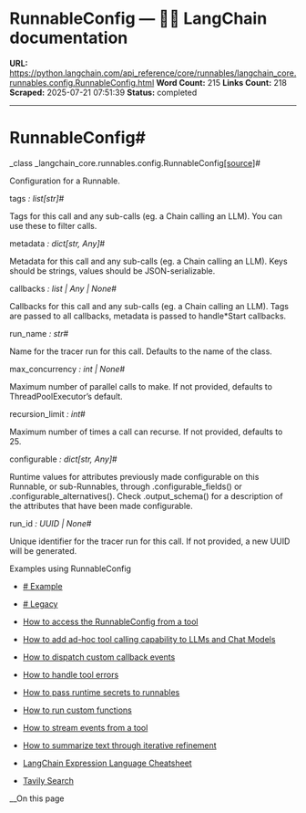 # RunnableConfig — 🦜🔗 LangChain  documentation

**URL:** https://python.langchain.com/api_reference/core/runnables/langchain_core.runnables.config.RunnableConfig.html
**Word Count:** 215
**Links Count:** 218
**Scraped:** 2025-07-21 07:51:39
**Status:** completed

---

# RunnableConfig\#

_class _langchain\_core.runnables.config.RunnableConfig[\[source\]](https://python.langchain.com/api_reference/_modules/langchain_core/runnables/config.html#RunnableConfig)\#     

Configuration for a Runnable.

tags _: list\[str\]_\#     

Tags for this call and any sub-calls \(eg. a Chain calling an LLM\). You can use these to filter calls.

metadata _: dict\[str, Any\]_\#     

Metadata for this call and any sub-calls \(eg. a Chain calling an LLM\). Keys should be strings, values should be JSON-serializable.

callbacks _: list | Any | None_\#     

Callbacks for this call and any sub-calls \(eg. a Chain calling an LLM\). Tags are passed to all callbacks, metadata is passed to handle\*Start callbacks.

run\_name _: str_\#     

Name for the tracer run for this call. Defaults to the name of the class.

max\_concurrency _: int | None_\#     

Maximum number of parallel calls to make. If not provided, defaults to ThreadPoolExecutor’s default.

recursion\_limit _: int_\#     

Maximum number of times a call can recurse. If not provided, defaults to 25.

configurable _: dict\[str, Any\]_\#     

Runtime values for attributes previously made configurable on this Runnable, or sub-Runnables, through .configurable\_fields\(\) or .configurable\_alternatives\(\). Check .output\_schema\(\) for a description of the attributes that have been made configurable.

run\_id _: UUID | None_\#     

Unique identifier for the tracer run for this call. If not provided, a new UUID will be generated.

Examples using RunnableConfig

  * [\# Example](https://python.langchain.com/docs/versions/migrating_chains/refine_docs_chain/)

  * [\# Legacy](https://python.langchain.com/docs/versions/migrating_chains/multi_prompt_chain/)

  * [How to access the RunnableConfig from a tool](https://python.langchain.com/docs/how_to/tool_configure/)

  * [How to add ad-hoc tool calling capability to LLMs and Chat Models](https://python.langchain.com/docs/how_to/tools_prompting/)

  * [How to dispatch custom callback events](https://python.langchain.com/docs/how_to/callbacks_custom_events/)

  * [How to handle tool errors](https://python.langchain.com/docs/how_to/tools_error/)

  * [How to pass runtime secrets to runnables](https://python.langchain.com/docs/how_to/runnable_runtime_secrets/)

  * [How to run custom functions](https://python.langchain.com/docs/how_to/functions/)

  * [How to stream events from a tool](https://python.langchain.com/docs/how_to/tool_stream_events/)

  * [How to summarize text through iterative refinement](https://python.langchain.com/docs/how_to/summarize_refine/)

  * [LangChain Expression Language Cheatsheet](https://python.langchain.com/docs/how_to/lcel_cheatsheet/)

  * [Tavily Search](https://python.langchain.com/docs/integrations/tools/tavily_search/)

__On this page